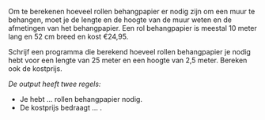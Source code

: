 Om te berekenen hoeveel rollen behangpapier er nodig zijn om een muur te behangen, moet je de lengte en de hoogte van 
de muur weten en de afmetingen van het behangpapier. Een rol behangpapier is meestal 10 meter lang en 52 cm breed en kost €24,95.

Schrijf een programma die berekend hoeveel rollen behangpapier je nodig hebt voor een lengte van 25 meter en een hoogte van 2,5 meter. Bereken ook de kostprijs.

*De output heeft twee regels:*

- Je hebt ... rollen behangpapier nodig.
- De kostprijs bedraagt ... .
